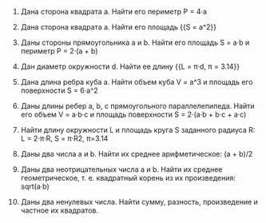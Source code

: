 1. Дана сторона квадрата a. Найти его периметр P = 4·a

2. Дана сторона квадрата a. Найти его площадь {{S = a^2}}

3. Даны стороны прямоугольника a и b. Найти его площадь S = a·b и периметр P = 2·(a + b)

4. Дан диаметр окружности d. Найти ее длину {{L = π·d, π = 3.14}}

5. Дана длина ребра куба a. Найти объем куба V = a^3 и площадь его поверхности S = 6·a^2

6. Даны длины ребер a, b, c прямоугольного параллелепипеда. Найти его объем V = a·b·c и площадь поверхности S = 2·(a·b + b·c + a·c)

7. Найти длину окружности L и площадь круга S заданного радиуса R: L = 2·π·R, S = π·R2, π=3.14

8. Даны два числа a и b. Найти их среднее арифметическое: (a + b)/2

9. Даны два неотрицательных числа a и b. Найти их среднее геометрическое, т. е. квадратный корень из их произведения: sqrt(a·b)

10. Даны два ненулевых числа. Найти сумму, разность, произведение и частное их квадратов.